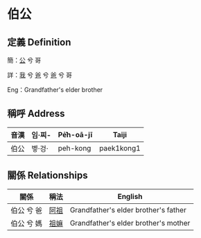 # 伯公
## 定義 Definition
簡：[公](member8.md) 兮 哥

詳：[我](member1.md) 兮 [爸](member2.md) 兮 [爸](member8.md) 兮 哥

Eng：Grandfather's elder brother

## 稱呼 Address

音漢 | 임·찌- | Pe̍͘h-oā-jī | Taiji
--- | --- | --- | --- 
伯公 | 벻·겅· | pe͘h-kong | paek1kong1 


## 關係 Relationships

關係 | 稱法 | English
--- | --- | --- 
伯公 兮 爸 | [阿祖](member29.md) | Grandfather's elder brother's father
伯公 兮 媽 | [祖嫲](member30.md) | Grandfather's elder brother's mother
